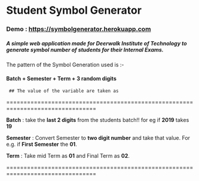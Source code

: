 # Student Symbol Generator

### Demo : https://symbolgenerator.herokuapp.com 

##### A simple web application made for Deerwalk Institute of Technology to generate symbol number of students for their Internal Exams.

The pattern of the Symbol Generation used is :-
#### Batch + Semester + Term + 3 random digits 

`` ## The value of the variable are taken as``


 ================================================================================


 **Batch** : take the **last 2 digits** from the students batch!!  for eg  if **2019** takes **19**
 
 **Semester** : Convert Semester to **two digit number** and take that value. For e.g. if **First Semester** the **01**.
 
 **Term** : Take mid Term as **01** and Final Term as **02**.
 
 

 ================================================================================

 
 


